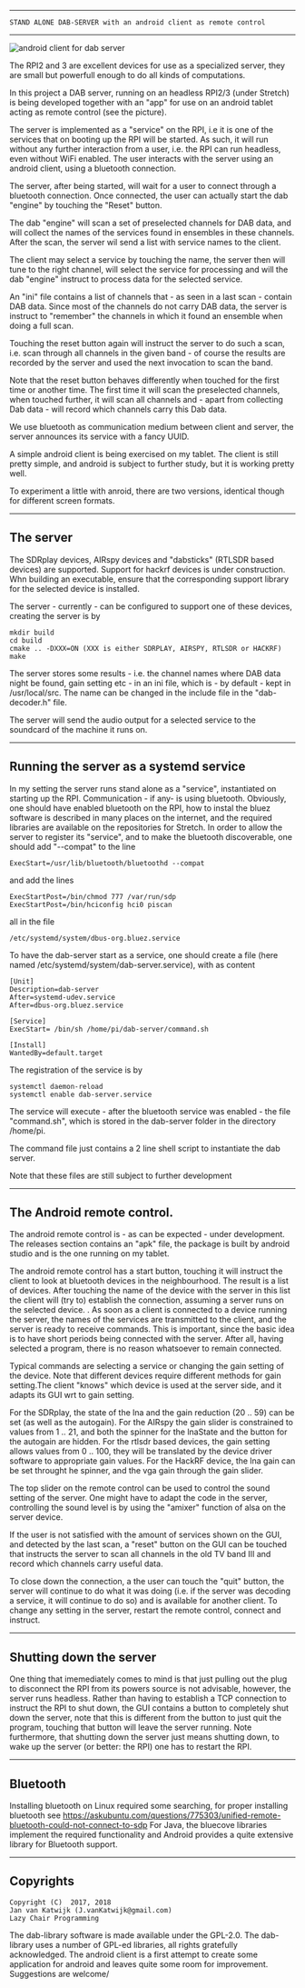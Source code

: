 -----------------------------------------------------------------------
	STAND ALONE DAB-SERVER with an android client as remote control
---------------------------------------------------------------------

![android client for dab server](/android-client.png?raw=true)

The RPI2 and 3 are excellent devices for use as a specialized
server, they are small but powerfull enough to do all kinds of 
computations.

In this project a DAB server, running on an headless RPI2/3 (under
Stretch) is being developed together with an "app" for use on an android tablet
acting as remote control (see the picture).

The server is implemented as a "service" on the RPI, i.e it is
one of the services that on booting up the RPI will be started.
As such, it will run without any further
interaction from a user, i.e. the RPI can run headless, even without WiFi enabled.
The user interacts with the server using an android client, using a bluetooth
connection. 

The server, after being started, will wait for a user to connect through
a bluetooth connection. Once connected, the user can actually
start the dab "engine" by touching the "Reset" button.

The dab "engine" will scan a set of preselected channels for
DAB data, and will collect the names of the services found in ensembles
in these channels.
After the scan, the server wil send a list with service names
to the client.

The client may select a service by touching the name, the server then will tune to
the right channel, will select the service for processing and will the dab "engine"
instruct to process data for the selected service.

An "ini" file contains a list of channels that - as seen in a last scan -
contain DAB data. Since most of the channels do not carry DAB data, the
server is  instruct to "remember" the channels in which it found an ensemble
when doing a full scan. 

Touching the reset button again will instruct
the server to do such a scan, i.e. scan through 
all channels in the given band - of course the results are
recorded by the server and used the next invocation
to scan the band.

Note that the reset button behaves differently when touched for the first time
or another time. The first time it will scan the preselected channels,
when touched further, it will scan all channels and - apart from
collecting Dab data - will record which channels carry this Dab data.

We use bluetooth as communication medium between
client and server, the server announces its service with a fancy UUID.

A simple android client is being exercised on my tablet.
The client is still pretty simple, and android is subject
to further study, but it is working pretty well.

To experiment a little with anroid, there are two versions, identical
though for different screen formats.

---------------------------------------------------------------------
The server
---------------------------------------------------------------------

The SDRplay devices, AIRspy devices and "dabsticks" (RTLSDR based devices)
are supported. Support for hackrf devices is under construction.
Whn building an executable, ensure that the corresponding
support library for the selected device is installed.

The server - currently - can be configured to support one of
these devices, creating the server is by

	mkdir build
	cd build
	cmake .. -DXXX=ON (XXX is either SDRPLAY, AIRSPY, RTLSDR or HACKRF)
	make
	

The server stores some results - i.e. the channel names where DAB
data night be found, gain setting etc - in an ini file, which
is - by default - kept in /usr/local/src. The name can be changed
in the include file in the "dab-decoder.h" file.

The server will send the audio output for a selected service
to the soundcard of the machine it runs on.

----------------------------------------------------------------------
Running the server as a systemd service
----------------------------------------------------------------------

In my setting the server runs stand alone as a "service", instantiated
on starting up the RPI. Communication - if any- is using bluetooth. 
Obviously, one should have enabled bluetooth on the RPI,
how to instal the bluez software is described in many places
on the internet, and the required libraries are available on the repositories for Stretch.
In order to allow the server to register its "service", and to make the bluetooth 
discoverable, one should add "--compat" to the line

	ExecStart=/usr/lib/bluetooth/bluetoothd --compat

and add the lines

	ExecStartPost=/bin/chmod 777 /var/run/sdp
	ExecStartPost=/bin/hciconfig hci0 piscan

all in the file

	/etc/systemd/system/dbus-org.bluez.service

To have the dab-server start as a service, one should create a
file (here named /etc/systemd/system/dab-server.service), with as content

	[Unit]
	Description=dab-server
	After=systemd-udev.service
	After=dbus-org.bluez.service
	
	[Service]
	ExecStart= /bin/sh /home/pi/dab-server/command.sh
	
	[Install]
	WantedBy=default.target

The registration of the service is by

	systemctl daemon-reload
	systemctl enable dab-server.service


The service will execute - after the bluetooth service was enabled -
the file "command.sh", which is stored in the dab-server folder
in the directory /home/pi.

The command file just contains a 2 line shell script to instantiate
the dab server.


Note that these files are still subject to further development

----------------------------------------------------------------------
The Android remote control.
-----------------------------------------------------------------------

The android remote control is - as can be expected - under development. The releases
section contains an "apk" file, the package is built by android studio and
is the one running on my tablet.

The android remote control has a start button, touching it will instruct the client
to look at bluetooth devices in the neighbourhood. The result is a list
of devices. After touching the name of the device with the server in this list
the client will (try to) establish the connection, assuming a
server runs on the selected device.
.
As soon as a client is connected to a device running the server,
the names of the services are
transmitted to the client, and the server is ready to receive commands.
This is important, since the basic idea is to have short  periods being connected
with the server. After all, having selected a program, there is no reason whatsoever
to remain connected.

Typical commands are selecting a service or changing the
gain setting of the device. Note that different devices require
different methods for gain setting.The client "knows" which device
is used at the server side, and it adapts its GUI wrt to gain setting.

For the SDRplay, the state of the lna and the gain reduction (20 .. 59)
can be set (as well as the autogain).  For the AIRspy the
gain slider is constrained to values from 1 .. 21, and both the spinner
for the lnaState and the button for the autogain are hidden.
For the rtlsdr based devices, the gain setting allows values from
0 .. 100, they will be translated by the device driver software
to appropriate gain values. For the HackRF device, the lna gain can be set
throught he spinner, and the vga gain through the gain slider.

The top slider on the remote control can be used to control the sound setting of the server.
One might have to adapt the code in the server, controlling the sound level
is by using the "amixer" function of alsa on the server device.

If the user is not satisfied with the amount of services shown on the GUI,
and detected by the last scan, a "reset" button on the GUI can be touched that
instructs the server to scan all channels in the old TV band III
and record which channels carry useful data.

To close down the connection, a the user can touch the "quit" button, the server
will continue to do what it was doing (i.e. if the server was decoding a service, it
will continue to do so) and is available for another client.
To change any setting in the server, restart the remote control, connect and instruct.

---------------------------------------------------------------------------
Shutting down the server
----------------------------------------------------------------------------

One thing that imemediately comes to mind is that just pulling out the plug
to disconnect the RPI from its powers source is not advisable, however,
the server runs headless.
Rather than having to establish a TCP connection to instruct the RPI to shut down,
the GUI contains a button to completely shut down the server,
note that this is different from the button to just quit the program,
touching that button will leave the server running.
Note furthermore, that shutting down the server just means shutting down, to
wake up the server (or better: the RPI) one has to restart the RPI.

----------------------------------------------------------------------------
Bluetooth
-------------------------------------------------------------------------------

Installing bluetooth on Linux required some searching, for proper installing bluetooth see 
	https://askubuntu.com/questions/775303/unified-remote-bluetooth-could-not-connect-to-sdp
For Java, the bluecove libraries implement the required functionality and
Android provides a quite extensive library for Bluetooth support.


-------------------------------------------------------------------------
Copyrights
-------------------------------------------------------------------------
	
	Copyright (C)  2017, 2018
	Jan van Katwijk (J.vanKatwijk@gmail.com)
	Lazy Chair Programming

The dab-library software is made available under the GPL-2.0. The dab-library uses a number of GPL-ed libraries, all
rights gratefully acknowledged. The android client is a first attempt to create some application for android
and leaves quite some room for improvement. Suggestions are welcome/



